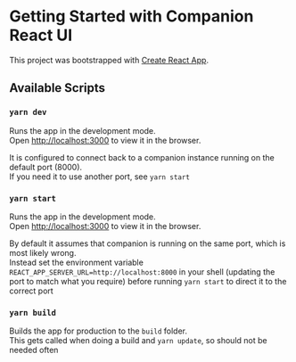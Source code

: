 # Getting Started with Companion React UI

This project was bootstrapped with [Create React App](https://github.com/facebook/create-react-app).

## Available Scripts

### `yarn dev`

Runs the app in the development mode.\
Open [http://localhost:3000](http://localhost:3000) to view it in the browser.

It is configured to connect back to a companion instance running on the default port (8000).\
If you need it to use another port, see `yarn start`

### `yarn start`

Runs the app in the development mode.\
Open [http://localhost:3000](http://localhost:3000) to view it in the browser.

By default it assumes that companion is running on the same port, which is most likely wrong.\
Instead set the environment variable `REACT_APP_SERVER_URL=http://localhost:8000` in your shell (updating the port to match what you require) before running `yarn start` to direct it to the correct port

### `yarn build`

Builds the app for production to the `build` folder.\
This gets called when doing a build and `yarn update`, so should not be needed often
